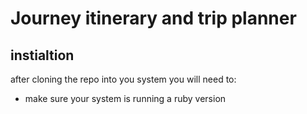 # Journey itinerary and trip planner

## instialtion
after cloning the repo into you system you will need to: 
- make sure your system is running a ruby version 